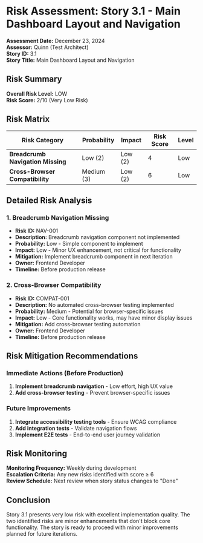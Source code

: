# Risk Assessment: Story 3.1 - Main Dashboard Layout and Navigation

**Assessment Date:** December 23, 2024  
**Assessor:** Quinn (Test Architect)  
**Story ID:** 3.1  
**Story Title:** Main Dashboard Layout and Navigation  

## Risk Summary

**Overall Risk Level:** LOW  
**Risk Score:** 2/10 (Very Low Risk)

## Risk Matrix

| Risk Category | Probability | Impact | Risk Score | Level |
|---------------|-------------|---------|------------|-------|
| **Breadcrumb Navigation Missing** | Low (2) | Low (2) | 4 | Low |
| **Cross-Browser Compatibility** | Medium (3) | Low (2) | 6 | Low |

## Detailed Risk Analysis

### 1. Breadcrumb Navigation Missing
- **Risk ID:** NAV-001
- **Description:** Breadcrumb navigation component not implemented
- **Probability:** Low - Simple component to implement
- **Impact:** Low - Minor UX enhancement, not critical for functionality
- **Mitigation:** Implement breadcrumb component in next iteration
- **Owner:** Frontend Developer
- **Timeline:** Before production release

### 2. Cross-Browser Compatibility
- **Risk ID:** COMPAT-001
- **Description:** No automated cross-browser testing implemented
- **Probability:** Medium - Potential for browser-specific issues
- **Impact:** Low - Core functionality works, may have minor display issues
- **Mitigation:** Add cross-browser testing automation
- **Owner:** Frontend Developer
- **Timeline:** Before production release

## Risk Mitigation Recommendations

### Immediate Actions (Before Production)
1. **Implement breadcrumb navigation** - Low effort, high UX value
2. **Add cross-browser testing** - Prevent browser-specific issues

### Future Improvements
1. **Integrate accessibility testing tools** - Ensure WCAG compliance
2. **Add integration tests** - Validate navigation flows
3. **Implement E2E tests** - End-to-end user journey validation

## Risk Monitoring

**Monitoring Frequency:** Weekly during development  
**Escalation Criteria:** Any new risks identified with score ≥ 6  
**Review Schedule:** Next review when story status changes to "Done"

## Conclusion

Story 3.1 presents very low risk with excellent implementation quality. The two identified risks are minor enhancements that don't block core functionality. The story is ready to proceed with minor improvements planned for future iterations.
